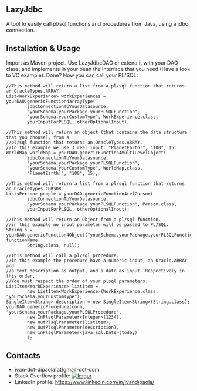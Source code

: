 ## LazyJdbc

A tool to easily call pl/sql functions and procedures from Java, using a jdbc connection.

## Installation & Usage

Import as Maven project. Use LazyJdbcDAO or extend it with your DAO class, and implements in your bean the interface that you need (Have a look to VO example). 
Done? Now you can call your PL/SQL:

	//This method will return a list from a pl/sql function that returns an OracleTypes.ARRAY.
	List<WorkExperience> workExperiences = yourDAO.genericFunction4arrayType(
			jdbcConnectionToYourDatasource, 
			"yourSchema.yourPackage.yourPLSQLFunction", 
			"yourSchema.yourCustomType", WorkExperience.class,
			yourInputForPLSQL, otherOptionalInput);

	//This method will return an object (that contains the data structure that you choose), from a 
	//pl/sql function that returns an OracleTypes.ARRAY.
	//In this example we use 3 real input: "PlanetEarth!", "100", 15:
	WorldMap worldMap = yourDAO.genericFunction4multiLevelObject(
			jdbcConnectionToYourDatasource, 
			"yourSchema.yourPackage.yourPLSQLFunction", 
			"yourSchema.yourCustomType", WorldMap.class,
			"PlanetEarth!", "100", 15);
			
	//This method will return a list from a pl/sql function that returns an OracleTypes.CURSOR.
	List<Person> people = yourDAO.genericFunction4refCursor(
			jdbcConnectionToYourDatasource, 
			"yourSchema.yourPackage.yourPLSQLFunction", Person.class,
			yourInputForPLSQL, otherOptionalInput);

	//This method will return an Object from a pl/sql function.
	//in this example no input parameter will be passed to PL/SQL:
	String s = yourDAO.genericFunction4Object("yourSchema.yourPackage.yourPLSQLFunction", functionName, 
			String.class, null);

	//This method will call a pl/sql procedure.
	//in this example the procedure have a numeric input, an Oracle.ARRAY and 
	//a text description as output, and a date as input. Respectively in this order.
	//You must respect the order of your plsql parameters.
	ListItem<WorkExperience> listItem = 
			new ListItem<WorkExperience>(WorkExperience.class, "yourSchema.yourCustomType");
	SingleItem<String> description = new SingleItem<String>(String.class);
	yourDAO.genericProcedure(conn, "yourSchema.yourPackage.yourPLSQLProcedure", 
			new InPlsqlParameter<Integer>(1234),
			new OutPlsqlParameter(listItem),
			new OutPlsqlParameter(description),
			new InPlsqlParameter<java.sql.Date>(today)
			);
	

## Contacts

* ivan-dot-dipaola[at[gmail-dot-com
* Stack Overflow profile: [![Imgur](http://stackoverflow.com/users/flair/1878854.png?theme=dark)](http://stackoverflow.com/users/1878854/accollativo)
* LinkedIn profile: https://www.linkedin.com/in/ivandipaola/